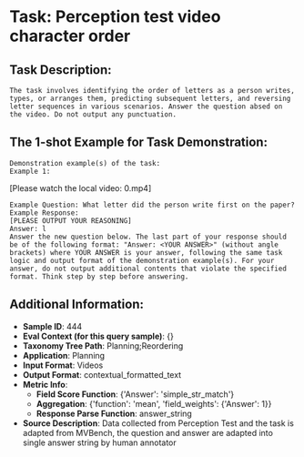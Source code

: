 # Task: Perception test video character order

## Task Description:

```
The task involves identifying the order of letters as a person writes, types, or arranges them, predicting subsequent letters, and reversing letter sequences in various scenarios. Answer the question absed on the video. Do not output any punctuation.
```

## The 1-shot Example for Task Demonstration:

```
Demonstration example(s) of the task:
Example 1:
```

[Please watch the local video: 0.mp4]

```
Example Question: What letter did the person write first on the paper?
Example Response:
[PLEASE OUTPUT YOUR REASONING]
Answer: l
Answer the new question below. The last part of your response should be of the following format: "Answer: <YOUR ANSWER>" (without angle brackets) where YOUR ANSWER is your answer, following the same task logic and output format of the demonstration example(s). For your answer, do not output additional contents that violate the specified format. Think step by step before answering.
```

## Additional Information:

- **Sample ID**: 444
- **Eval Context (for this query sample)**: {}
- **Taxonomy Tree Path**: Planning;Reordering
- **Application**: Planning
- **Input Format**: Videos
- **Output Format**: contextual_formatted_text
- **Metric Info**:
  - **Field Score Function**: {'Answer': 'simple_str_match'}
  - **Aggregation**: {'function': 'mean', 'field_weights': {'Answer': 1}}
  - **Response Parse Function**: answer_string
- **Source Description**: Data collected from Perception Test and the task is adapted from MVBench, the question and answer are adapted into single answer string by human annotator
